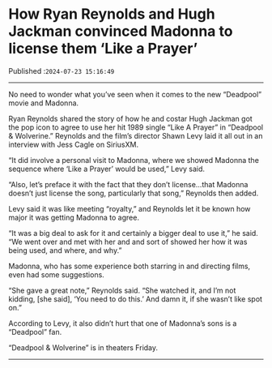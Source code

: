 # How Ryan Reynolds and Hugh Jackman convinced Madonna to license them ‘Like a Prayer’

Published :`2024-07-23 15:16:49`

---

No need to wonder what you’ve seen when it comes to the new “Deadpool” movie and Madonna.

Ryan Reynolds shared the story of how he and costar Hugh Jackman got the pop icon to agree to use her hit 1989 single “Like A Prayer” in “Deadpool & Wolverine.” Reynolds and the film’s director Shawn Levy laid it all out in an interview with Jess Cagle on SiriusXM.

“It did involve a personal visit to Madonna, where we showed Madonna the sequence where ‘Like a Prayer’ would be used,” Levy said.

“Also, let’s preface it with the fact that they don’t license…that Madonna doesn’t just license the song, particularly that song,” Reynolds then added.

Levy said it was like meeting “royalty,” and Reynolds let it be known how major it was getting Madonna to agree.

“It was a big deal to ask for it and certainly a bigger deal to use it,” he said. “We went over and met with her and and sort of showed her how it was being used, and where, and why.”

Madonna, who has some experience both starring in and directing films, even had some suggestions.

“She gave a great note,” Reynolds said. “She watched it, and I’m not kidding, [she said], ‘You need to do this.’ And damn it, if she wasn’t like spot on.”

According to Levy, it also didn’t hurt that one of Madonna’s sons is a “Deadpool” fan.

“Deadpool & Wolverine” is in theaters Friday.

---

